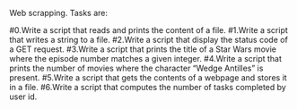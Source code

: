 Web scrapping. Tasks are:

#0.Write a script that reads and prints the content of a file.
#1.Write a script that writes a string to a file.
#2.Write a script that display the status code of a GET request.
#3.Write a script that prints the title of a Star Wars movie where the episode number matches a given integer.
#4.Write a script that prints the number of movies where the character “Wedge Antilles” is present.
#5.Write a script that gets the contents of a webpage and stores it in a file.
#6.Write a script that computes the number of tasks completed by user id.

